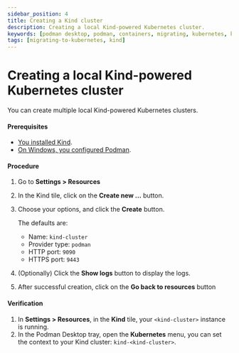 ```yaml
---
sidebar_position: 4
title: Creating a Kind cluster
description: Creating a local Kind-powered Kubernetes cluster.
keywords: [podman desktop, podman, containers, migrating, kubernetes, kind]
tags: [migrating-to-kubernetes, kind]
---
```


# Creating a local Kind-powered Kubernetes cluster

You can create multiple local Kind-powered Kubernetes clusters.

#### Prerequisites

- [You installed Kind](./installing-kind).
- [On Windows, you configured Podman](./configuring-podman-for-kind-on-windows).

#### Procedure

1. Go to **<icon icon="fa-solid fa-cog" size="lg" /> Settings > Resources**
1. In the Kind tile, click on the **Create new ...** button.
1. Choose your options, and click the **Create** button.

   The defaults are:

   - Name: `kind-cluster`
   - Provider type: `podman`
   - HTTP port: `9090`
   - HTTPS port: `9443`

1. (Optionally) Click the **Show logs** button to display the logs.
1. After successful creation, click on the **Go back to resources** button

#### Verification

1. In **<icon icon="fa-solid fa-cog" size="lg" /> Settings > Resources**, in the **Kind** tile, your `<kind-cluster>` instance is running.
1. In the Podman Desktop tray, open the **Kubernetes** menu, you can set the context to your Kind cluster: `kind-<kind-cluster>`.
